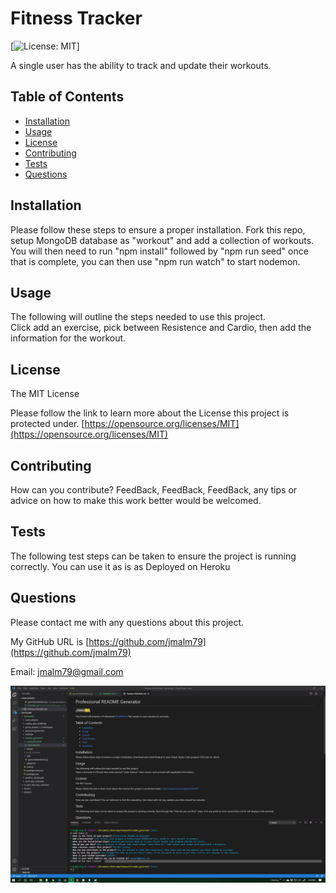 
# Fitness Tracker

  [![License: MIT](https://img.shields.io/badge/License-MIT-yellow.svg)]

  A single user has the ability to track and update their workouts. 

  ## Table of Contents
  * [Installation](#Installation)
  * [Usage](#Usage)
  * [License](#License)
  * [Contributing](#Contributing)
  * [Tests](#Tests)
  * [Questions](#Questions)

## Installation

Please follow these steps to ensure a proper installation. 
Fork this repo, setup MongoDB database as "workout" and add a collection of workouts. You will then need to run "npm install" followed by "npm run seed" once that is complete, you can then use "npm run watch" to start nodemon. 

## Usage

The following will outline the steps needed to use this project.  
Click add an exercise, pick between Resistence and Cardio, then add the information for the workout. 

## License
The MIT License

Please follow the link to learn more about the License this project is protected under. 
[https://opensource.org/licenses/MIT](https://opensource.org/licenses/MIT)

## Contributing

How can you contribute? 
FeedBack, FeedBack, FeedBack, any tips or advice on how to make this work better would be welcomed. 

## Tests

The following test steps can be taken to ensure the project is running correctly. 
You can use it as is as Deployed on Heroku

## Questions

Please contact me with any questions about this project. 

My GitHub URL is [https://github.com/jmalm79](https://github.com/jmalm79)

Email: jmalm79@gmail.com

![ScreenShot of this.](images/projectScreenShot.jpg)
